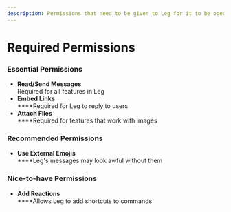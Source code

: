 ```yaml
---
description: Permissions that need to be given to Leg for it to be operational.
---
```


# Required Permissions

### Essential Permissions

* **Read/Send Messages**\
  Required for all features in Leg
* **Embed Links**\
  ****Required for Leg to reply to users
* **Attach Files**\
  ****Required for features that work with images

### Recommended Permissions

* **Use External Emojis**\
  ****Leg's messages may look awful without them

### Nice-to-have Permissions

* **Add Reactions**\
  ****Allows Leg to add shortcuts to commands
